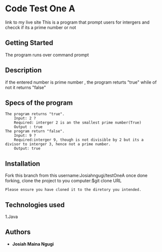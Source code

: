 # Code Test One A
link to my live site
This  is a program that prompt users for intergers and checck if its a prime number or not


## Getting Started
The program runs over command prompt
## Description
if the entered number is prime number , the program returts "true" while of not it returns "false"

## Specs of the program

    The program returns "true".
        Input: 2 ?
        Required: interger 2 is an the smallest prime number(True)
        Output : true
    The program return "false".
        Input: 9 ?
        Required:interger 9, though is not divisible by 2 but its a divisor to interger 3, hence not a prime number.
        Output: true
    

## Installation
Fork this branch from this username:Josiahngugi/testOneA
once done forking, clone the project to you computer:$git clone URL

```
Please ensure you have cloned it to the diretory you intended.
```````

 ## Technologies used
 1.Java


## Authors

* **Josiah Maina Ngugi** 


